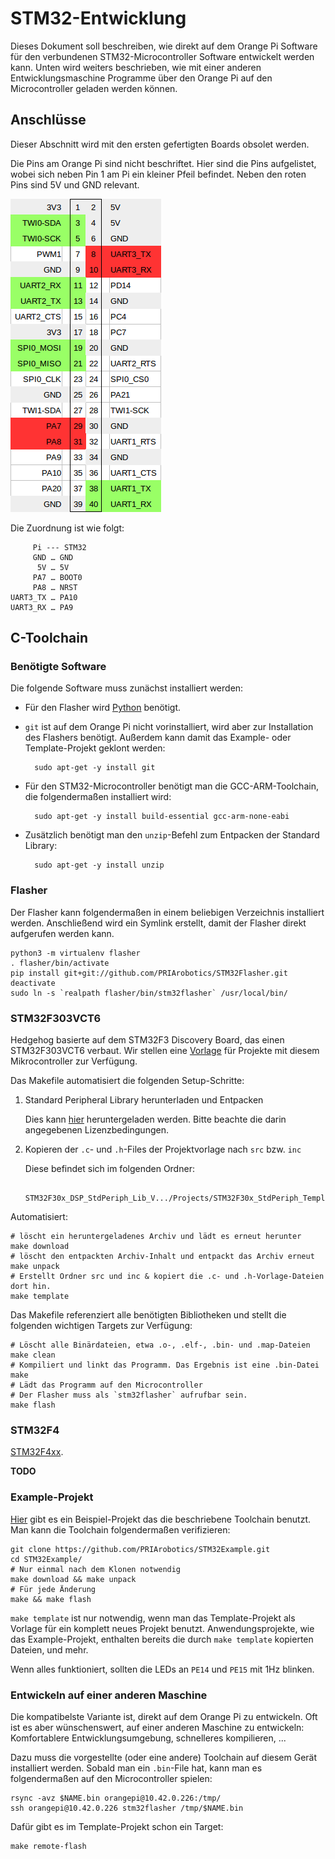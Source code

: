 # STM32-Entwicklung

Dieses Dokument soll beschreiben, wie direkt auf dem Orange Pi Software für den verbundenen STM32-Microcontroller Software entwickelt werden kann.
Unten wird weiters beschrieben, wie mit einer anderen Entwicklungsmaschine Programme über den Orange Pi auf den Microcontroller geladen werden können.

## Anschlüsse

Dieser Abschnitt wird mit den ersten gefertigten Boards obsolet werden.

Die Pins am Orange Pi sind nicht beschriftet. Hier sind die Pins aufgelistet, wobei sich neben Pin 1 am Pi ein kleiner Pfeil befindet. Neben den roten Pins sind 5V und GND relevant.

![Orange Pi Pinout](../res/orangepi_pinout.png)

Die Zuordnung ist wie folgt:

         Pi --- STM32
         GND … GND
          5V … 5V
         PA7 … BOOT0
         PA8 … NRST
    UART3_TX … PA10
    UART3_RX … PA9

## C-Toolchain

### Benötigte Software

Die folgende Software muss zunächst installiert werden:

* Für den Flasher wird [Python](python.md) benötigt.

* `git` ist auf dem Orange Pi nicht vorinstalliert, wird aber zur Installation des Flashers benötigt.
Außerdem kann damit das Example- oder Template-Projekt geklont werden:

        sudo apt-get -y install git

* Für den STM32-Microcontroller benötigt man die GCC-ARM-Toolchain, die folgendermaßen installiert wird:

        sudo apt-get -y install build-essential gcc-arm-none-eabi

* Zusätzlich benötigt man den `unzip`-Befehl zum Entpacken der Standard Library:

        sudo apt-get -y install unzip

### Flasher

Der Flasher kann folgendermaßen in einem beliebigen Verzeichnis installiert werden.
Anschließend wird ein Symlink erstellt, damit der Flasher direkt aufgerufen werden kann.

    python3 -m virtualenv flasher
    . flasher/bin/activate
    pip install git+git://github.com/PRIArobotics/STM32Flasher.git
    deactivate
    sudo ln -s `realpath flasher/bin/stm32flasher` /usr/local/bin/

### STM32F303VCT6

Hedgehog basierte auf dem STM32F3 Discovery Board, das einen STM32F303VCT6 verbaut.
Wir stellen eine [Vorlage](https://github.com/PRIArobotics/STM32Template) für Projekte mit diesem Mikrocontroller zur Verfügung.

Das Makefile automatisiert die folgenden Setup-Schritte:

1. Standard Peripheral Library herunterladen und Entpacken

   Dies kann [hier](http://www.st.com/web/catalog/tools/FM147/CL1794/SC961/SS1743/LN1939/PF258144#orderable) heruntergeladen werden.
   Bitte beachte die darin angegebenen Lizenzbedingungen.

2. Kopieren der `.c`- und `.h`-Files der Projektvorlage nach `src` bzw. `inc`

   Diese befindet sich im folgenden Ordner:

        STM32F30x_DSP_StdPeriph_Lib_V.../Projects/STM32F30x_StdPeriph_Templates/

Automatisiert:

    # löscht ein heruntergeladenes Archiv und lädt es erneut herunter
    make download
    # löscht den entpackten Archiv-Inhalt und entpackt das Archiv erneut
    make unpack
    # Erstellt Ordner src und inc & kopiert die .c- und .h-Vorlage-Dateien dort hin.
    make template

Das Makefile referenziert alle benötigten Bibliotheken und stellt die folgenden wichtigen Targets zur Verfügung:

    # Löscht alle Binärdateien, etwa .o-, .elf-, .bin- und .map-Dateien
    make clean
    # Kompiliert und linkt das Programm. Das Ergebnis ist eine .bin-Datei
    make
    # Lädt das Programm auf den Microcontroller
    # Der Flasher muss als `stm32flasher` aufrufbar sein.
    make flash

### STM32F4

[STM32F4xx](http://www.st.com/web/catalog/tools/FM147/CL1794/SC961/SS1743/LN1939/PF257901#orderable).

**TODO**

### Example-Projekt

[Hier](https://github.com/PRIArobotics/STM32Example) gibt es ein Beispiel-Projekt das die beschriebene Toolchain benutzt.
Man kann die Toolchain folgendermaßen verifizieren:

    git clone https://github.com/PRIArobotics/STM32Example.git
    cd STM32Example/
    # Nur einmal nach dem Klonen notwendig
    make download && make unpack
    # Für jede Änderung
    make && make flash

`make template` ist nur notwendig, wenn man das Template-Projekt als Vorlage für ein komplett neues Projekt benutzt.
Anwendungsprojekte, wie das Example-Projekt, enthalten bereits die durch `make template` kopierten Dateien, und mehr.

Wenn alles funktioniert, sollten die LEDs an `PE14` und `PE15` mit 1Hz blinken.

### Entwickeln auf einer anderen Maschine

Die kompatibelste Variante ist, direkt auf dem Orange Pi zu entwickeln.
Oft ist es aber wünschenswert, auf einer anderen Maschine zu entwickeln:
Komfortablere Entwicklungsumgebung, schnelleres kompilieren, ...

Dazu muss die vorgestellte (oder eine andere) Toolchain auf diesem Gerät installiert werden.
Sobald man ein `.bin`-File hat, kann man es folgendermaßen auf den Microcontroller spielen:

    rsync -avz $NAME.bin orangepi@10.42.0.226:/tmp/
    ssh orangepi@10.42.0.226 stm32flasher /tmp/$NAME.bin

Dafür gibt es im Template-Projekt schon ein Target:

    make remote-flash

